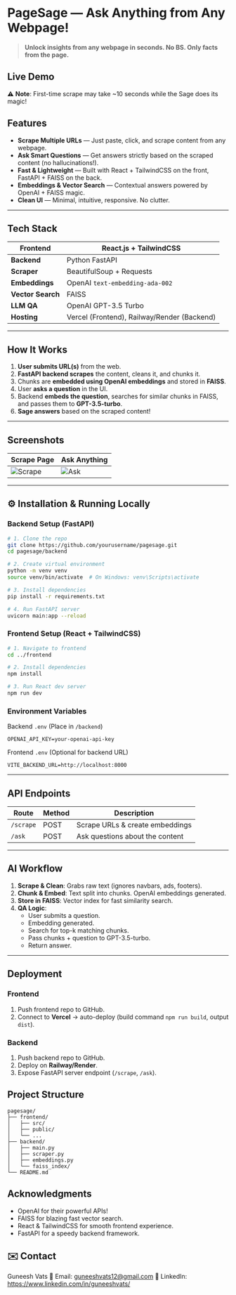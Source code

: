 # PageSage — Ask Anything from Any Webpage!

> **Unlock insights from any webpage in seconds. No BS. Only facts from the page.**


## Live Demo
<!-- [Click here to try PageSage!](https://your-live-link.com)   -->
⚠️ **Note**: First-time scrape may take ~10 seconds while the Sage does its magic!


##  Features
-  **Scrape Multiple URLs** — Just paste, click, and scrape content from any webpage.
-  **Ask Smart Questions** — Get answers strictly based on the scraped content (no hallucinations!).
-  **Fast & Lightweight** — Built with React + TailwindCSS on the front, FastAPI + FAISS on the back.
-  **Embeddings & Vector Search** — Contextual answers powered by OpenAI + FAISS magic.
-  **Clean UI** — Minimal, intuitive, responsive. No clutter.

---

##  Tech Stack
| **Frontend**     | React.js + TailwindCSS |
|------------------|------------------------|
| **Backend**      | Python FastAPI         |
| **Scraper**      | BeautifulSoup + Requests |
| **Embeddings**   | OpenAI `text-embedding-ada-002` |
| **Vector Search**| FAISS                 |
| **LLM QA**       | OpenAI GPT-3.5 Turbo  |
| **Hosting**      | Vercel (Frontend), Railway/Render (Backend) |

---

##  How It Works
1. **User submits URL(s)** from the web.
2. **FastAPI backend scrapes** the content, cleans it, and chunks it.
3. Chunks are **embedded using OpenAI embeddings** and stored in **FAISS**.
4. User **asks a question** in the UI.
5. Backend **embeds the question**, searches for similar chunks in FAISS, and passes them to **GPT-3.5-turbo**.
6.  **Sage answers** based on the scraped content!

---

##  Screenshots

| Scrape Page | Ask Anything |
|-------------|--------------|
| ![Scrape](https://your-link.com/scrape.png) | ![Ask](https://your-link.com/ask.png) |

---

## ⚙️ Installation & Running Locally

###  Backend Setup (FastAPI)
```bash
# 1. Clone the repo
git clone https://github.com/yourusername/pagesage.git
cd pagesage/backend

# 2. Create virtual environment
python -m venv venv
source venv/bin/activate  # On Windows: venv\Scripts\activate

# 3. Install dependencies
pip install -r requirements.txt

# 4. Run FastAPI server
uvicorn main:app --reload
```

###  Frontend Setup (React + TailwindCSS)
```bash
# 1. Navigate to frontend
cd ../frontend

# 2. Install dependencies
npm install

# 3. Run React dev server
npm run dev
```

###  Environment Variables

Backend `.env` (Place in `/backend`)
```
OPENAI_API_KEY=your-openai-api-key
```

Frontend `.env` (Optional for backend URL)
```
VITE_BACKEND_URL=http://localhost:8000
```

---

##  API Endpoints

| **Route**       | **Method** | **Description**        |
|-----------------|------------|------------------------|
| `/scrape`       | POST       | Scrape URLs & create embeddings |
| `/ask`          | POST       | Ask questions about the content |

---

##  AI Workflow
1. **Scrape & Clean**: Grabs raw text (ignores navbars, ads, footers).
2. **Chunk & Embed**: Text split into chunks. OpenAI embeddings generated.
3. **Store in FAISS**: Vector index for fast similarity search.
4. **QA Logic**:
   - User submits a question.
   - Embedding generated.
   - Search for top-k matching chunks.
   - Pass chunks + question to GPT-3.5-turbo.
   - Return answer.

---

##  Deployment
### Frontend
1. Push frontend repo to GitHub.
2. Connect to **Vercel** → auto-deploy (build command `npm run build`, output `dist`).

### Backend
1. Push backend repo to GitHub.
2. Deploy on **Railway/Render**.
3. Expose FastAPI server endpoint (`/scrape`, `/ask`).

##  Project Structure
```
pagesage/
├── frontend/
│   ├── src/
│   ├── public/
│   └── ...
├── backend/
│   ├── main.py
│   ├── scraper.py
│   ├── embeddings.py
│   └── faiss_index/
└── README.md
```


##  Acknowledgments
- OpenAI for their powerful APIs!
- FAISS for blazing fast vector search.
- React & TailwindCSS for smooth frontend experience.
- FastAPI for a speedy backend framework.



## ✉️ Contact
Guneesh Vats 
📧 Email: guneeshvats12@gmail.com
🔗 LinkedIn: https://www.linkedin.com/in/guneeshvats/
